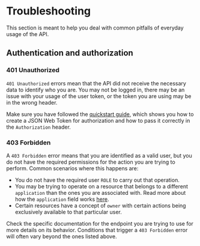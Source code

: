 # Troubleshooting

This section is meant to help you deal with common pitfalls of everyday usage of the API.

## Authentication and authorization 

### 401 Unauthorized

`401 Unauthorized` errors mean that the API did not receive the necessary data to identify who you are. You may not be logged in, there may be an issue with your usage of the user token, or the token you are using may be in the wrong header.

Make sure you have followed the [quickstart guide](/quickstart.html), which shows you how to create a JSON Web Token for authorization and how to pass it correctly in the `Authorization` header.


### 403 Forbidden

A `403 Forbidden` error means that you are identified as a valid user, but you do not have the required permissions for the action you are trying to perform. Common scenarios where this happens are:
- You do not have the required user `ROLE` to carry out that operation.
- You may be trying to operate on a resource that belongs to a different `application` than the ones you are associated with. Read more about how the `application` field works [here](/concepts.html#applications).
- Certain resources have a concept of `owner` with certain actions being exclusively available to that particular user.

Check the specific documentation for the endpoint you are trying to use for more details on its behavior. Conditions that trigger a `403 Forbidden` error will often vary beyond the ones listed above.
